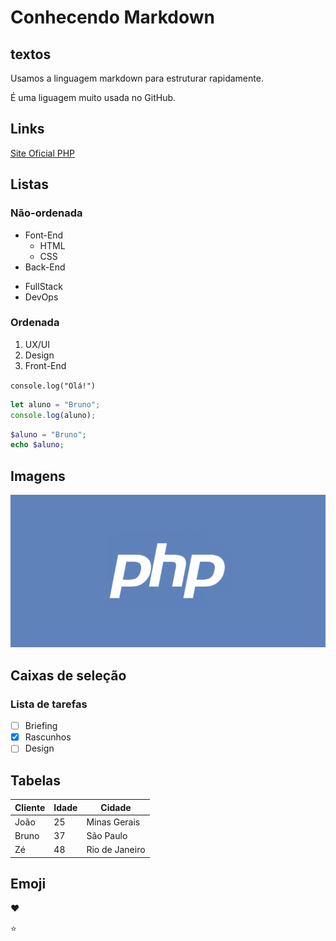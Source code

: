 # Conhecendo Markdown

## textos
Usamos a linguagem markdown para estruturar rapidamente.

É uma liguagem muito usada no GitHub.

## Links
[Site Oficial PHP](http://php.net)

## Listas

### Não-ordenada
- Font-End
  - HTML
  - CSS
- Back-End

* FullStack
* DevOps

### Ordenada
1. UX/UI
2. Design
3. Front-End

`console.log("Olá!")`

```javascript
let aluno = "Bruno";
console.log(aluno);
```

```PHP
$aluno = "Bruno";
echo $aluno;
```

## Imagens
![Logotipo PHP](php-logo.png)

## Caixas de seleção

### Lista de tarefas

- [ ] Briefing
- [X] Rascunhos
- [ ] Design

## Tabelas

Cliente | Idade | Cidade
--- | --- | ---
João | 25 | Minas Gerais
Bruno | 37 | São Paulo
Zé | 48 | Rio de Janeiro

## Emoji

:heart:

:star: